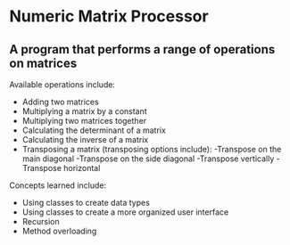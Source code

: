 # Numeric Matrix Processor

## A program that performs a range of operations on matrices

Available operations include:

- Adding two matrices
- Multiplying a matrix by a constant
- Multiplying two matrices together
- Calculating the determinant of a matrix
- Calculating the inverse of a matrix
- Transposing a matrix (transposing options include):
  -Transpose on the main diagonal
  -Transpose on the side diagonal
  -Transpose vertically
  -Transpose horizontal

Concepts learned include:

- Using classes to create data types
- Using classes to create a more organized user interface
- Recursion
- Method overloading

